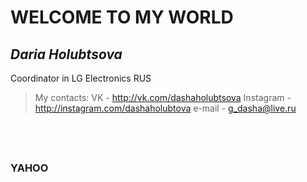 # WELCOME TO MY WORLD

## *Daria Holubtsova*
Coordinator in LG Electronics RUS

> My contacts:
VK - http://vk.com/dashaholubtsova
Instagram - http://instagram.com/dashaholubtova
e-mail - g_dasha@live.ru

##  
### __YAHOO__ 
                              


